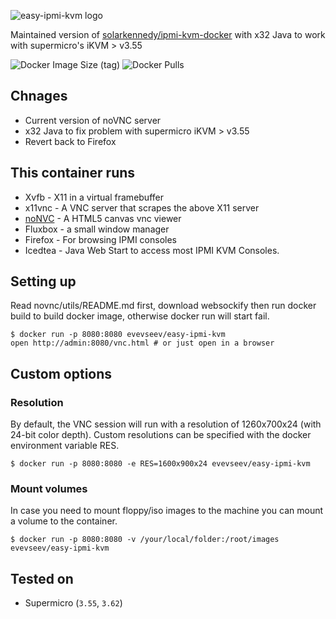 ![easy-ipmi-kvm logo](/images/logo.png)

Maintained version of [solarkennedy/ipmi-kvm-docker](https://github.com/solarkennedy/ipmi-kvm-docker) with x32 Java to work with supermicro's iKVM > v3.55

![Docker Image Size (tag)](https://img.shields.io/docker/image-size/evevseev/easy-ipmi-kvm/latest)
![Docker Pulls](https://img.shields.io/docker/pulls/evevseev/easy-ipmi-kvm)

## Chnages
- Current version of noVNC server
- x32 Java to fix problem with supermicro iKVM > v3.55
- Revert back to Firefox

## This container runs

- Xvfb - X11 in a virtual framebuffer
- x11vnc - A VNC server that scrapes the above X11 server
- [noNVC](https://kanaka.github.io/noVNC/) - A HTML5 canvas vnc viewer
- Fluxbox - a small window manager
- Firefox - For browsing IPMI consoles
- Icedtea - Java Web Start to access most IPMI KVM Consoles.

## Setting up

Read novnc/utils/README.md first, download websockify then run docker build to build docker image, otherwise docker run will start fail.
```
$ docker run -p 8080:8080 evevseev/easy-ipmi-kvm
open http://admin:8080/vnc.html # or just open in a browser
```


## Custom options
### Resolution

By default, the VNC session will run with a resolution of 1260x700x24 (with 24-bit color depth).
Custom resolutions can be specified with the docker environment variable RES.

```$ docker run -p 8080:8080 -e RES=1600x900x24 evevseev/easy-ipmi-kvm```

### Mount volumes

In case you need to mount floppy/iso images to the machine you can mount a volume to the container.

```$ docker run -p 8080:8080 -v /your/local/folder:/root/images evevseev/easy-ipmi-kvm```

## Tested on

- Supermicro (`3.55`, `3.62`)
